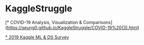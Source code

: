 # KaggleStruggle
[* COVID-19 Analysis, Visualization & Comparisons] (https://seung0.github.io/KaggleStruggle/COVID-19%20(3).html)


[* 2019 Kaggle ML & DS Survey](https://github.com/seung0/KaggleStruggle/blob/master/2019%20Kaggle%20ML%20%24%20DS%20Survey.html)
